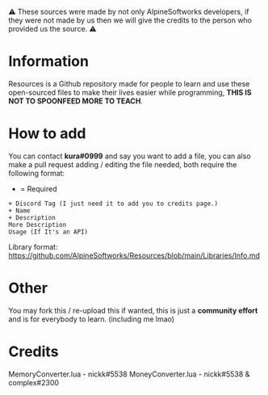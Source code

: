 ⚠ These sources were made by not only AlpineSoftworks developers, if they were not made by us then we will give the credits to the person who provided us the source. ⚠

# Information
Resources is a Github repository made for people to learn and use these open-sourced files to make their lives easier while programming, **THIS IS NOT TO SPOONFEED MORE TO TEACH**.

# How to add
You can contact **kura#0999** and say you want to add a file, you can also make a pull request adding  / editing the file needed, both require the following format:

 + = Required
```
+ Discord Tag (I just need it to add you to credits page.)
+ Name
+ Description
More Description
Usage (If It's an API)
```

Library format: https://github.com/AlpineSoftworks/Resources/blob/main/Libraries/Info.md


# Other
You may fork this / re-upload this if wanted, this is just a **community effort** and is for everybody to learn. (including me lmao)

# Credits
MemoryConverter.lua - nickk#5538
MoneyConverter.lua - nickk#5538 & complex#2300
